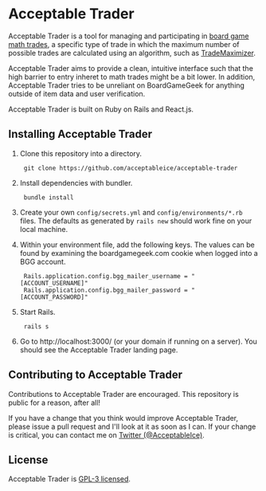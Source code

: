 # Acceptable Trader
Acceptable Trader is a tool for managing and participating in [board game math trades](https://boardgamegeek.com/wiki/page/Math_Trades), a specific type of trade in which the maximum number of possible trades are calculated using an algorithm, such as [TradeMaximizer](https://boardgamegeek.com/wiki/page/TradeMaximizer).

Acceptable Trader aims to provide a clean, intuitive interface such that the high barrier to entry inheret to math trades might be a bit lower. In addition, Acceptable Trader tries to be unreliant on BoardGameGeek for anything outside of item data and user verification.

Acceptable Trader is built on Ruby on Rails and React.js. 

## Installing Acceptable Trader
1. Clone this repository into a directory.

        git clone https://github.com/acceptableice/acceptable-trader

2. Install dependencies with bundler.

        bundle install
        
3. Create your own `config/secrets.yml` and `config/environments/*.rb` files. The defaults as generated by `rails new` should work fine on your local machine.

4. Within your environment file, add the following keys. The values can be found by examining the boardgamegeek.com cookie when logged into a BGG account.

        Rails.application.config.bgg_mailer_username = "[ACCOUNT_USERNAME]"
        Rails.application.config.bgg_mailer_password = "[ACCOUNT_PASSWORD]"
    
5. Start Rails.

        rails s
        
6. Go to http://localhost:3000/ (or your domain if running on a server). You should see the Acceptable Trader landing page.

## Contributing to Acceptable Trader
Contributions to Acceptable Trader are encouraged. This repository is public for a reason, after all!

If you have a change that you think would improve Acceptable Trader, please issue a pull request and I'll look at it as soon as I can. If your change is critical, you can contact me on [Twitter (@AcceptableIce)](http://twitter.com/acceptableice).

## License
Acceptable Trader is [GPL-3 licensed](https://tldrlegal.com/license/gnu-general-public-license-v3-(gpl-3)#summary).
